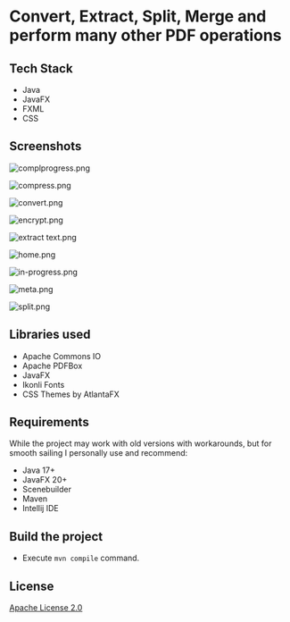 # Convert, Extract, Split, Merge and perform many other PDF operations

## Tech Stack

- Java
- JavaFX
- FXML
- CSS

## Screenshots

![complprogress.png](screenshots%2Fcomplprogress.png)

![compress.png](screenshots%2Fcompress.png)

![convert.png](screenshots%2Fconvert.png)

![encrypt.png](screenshots%2Fencrypt.png)

![extract text.png](screenshots%2Fextract%20text.png)

![home.png](screenshots%2Fhome.png)

![in-progress.png](screenshots%2Fin-progress.png)

![meta.png](screenshots%2Fmeta.png)

![split.png](screenshots%2Fsplit.png)

## Libraries used

- Apache Commons IO
- Apache PDFBox
- JavaFX
- Ikonli Fonts
- CSS Themes by AtlantaFX

## Requirements

While the project may work with old versions with workarounds, but for smooth sailing I personally use and recommend:

- Java 17+
- JavaFX 20+
- Scenebuilder
- Maven
- Intellij IDE

## Build the project

- Execute `mvn compile` command.

## License

[Apache License 2.0](LICENSE)
